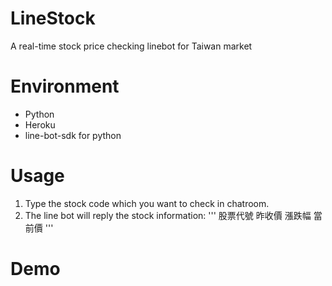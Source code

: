 # LineStock

A real-time stock price checking linebot for Taiwan market

# Environment
- Python
- Heroku
- line-bot-sdk for python

# Usage
1. Type the stock code which you want to check in chatroom.
2. The line bot will reply the stock information:
'''
股票代號
昨收價
漲跌幅
當前價
'''

# Demo

